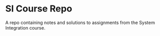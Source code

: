 # SI Course Repo

A repo containing notes and solutions to assignments from the System Integration course.

